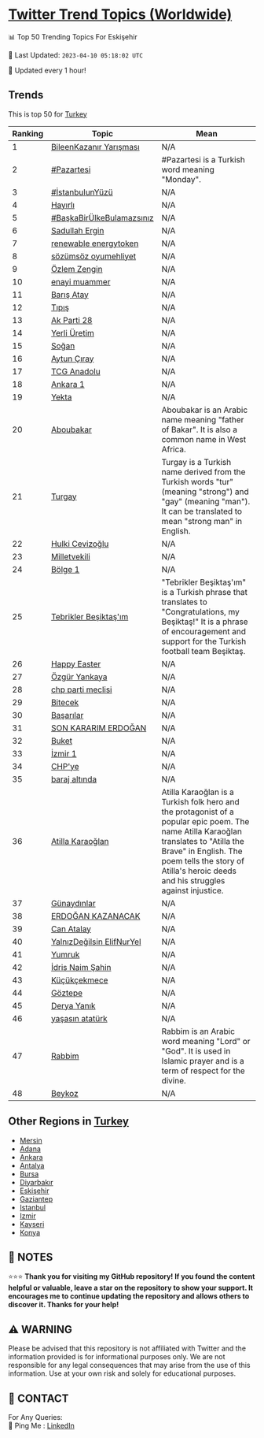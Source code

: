 [Twitter Trend Topics (Worldwide)](https://github.com/ErcinDedeoglu/Twitter-Trend-Topics)
==========


📊 Top 50 Trending Topics For Eskişehir

📆 Last Updated: `2023-04-10 05:18:02 UTC`

🔧 Updated every 1 hour!


## Trends

This is top 50 for [Turkey](</Turkey>)

| Ranking | Topic | Mean |
| ------- | ------------ | ------------ |
| 1 | [BileenKazanır Yarışması](http://twitter.com/search?q=BileenKazan%c4%b1r+Yar%c4%b1%c5%9fmas%c4%b1) | N/A |
| 2 | [#Pazartesi](http://twitter.com/search?q=%23Pazartesi) | #Pazartesi is a Turkish word meaning "Monday". |
| 3 | [#İstanbulunYüzü](http://twitter.com/search?q=%23%c4%b0stanbulunY%c3%bcz%c3%bc) | N/A |
| 4 | [Hayırlı](http://twitter.com/search?q=Hay%c4%b1rl%c4%b1) | N/A |
| 5 | [#BaşkaBirÜlkeBulamazsınız](http://twitter.com/search?q=%23Ba%c5%9fkaBir%c3%9clkeBulamazs%c4%b1n%c4%b1z) | N/A |
| 6 | [Sadullah Ergin](http://twitter.com/search?q=Sadullah+Ergin) | N/A |
| 7 | [renewable energytoken](http://twitter.com/search?q=renewable+energytoken) | N/A |
| 8 | [sözümsöz oyumehliyet](http://twitter.com/search?q=s%c3%b6z%c3%bcms%c3%b6z+oyumehliyet) | N/A |
| 9 | [Özlem Zengin](http://twitter.com/search?q=%c3%96zlem+Zengin) | N/A |
| 10 | [enayi muammer](http://twitter.com/search?q=enayi+muammer) | N/A |
| 11 | [Barış Atay](http://twitter.com/search?q=Bar%c4%b1%c5%9f+Atay) | N/A |
| 12 | [Tıpış](http://twitter.com/search?q=T%c4%b1p%c4%b1%c5%9f) | N/A |
| 13 | [Ak Parti 28](http://twitter.com/search?q=Ak+Parti+28) | N/A |
| 14 | [Yerli Üretim](http://twitter.com/search?q=Yerli+%c3%9cretim) | N/A |
| 15 | [Soğan](http://twitter.com/search?q=So%c4%9fan) | N/A |
| 16 | [Aytun Çıray](http://twitter.com/search?q=Aytun+%c3%87%c4%b1ray) | N/A |
| 17 | [TCG Anadolu](http://twitter.com/search?q=TCG+Anadolu) | N/A |
| 18 | [Ankara 1](http://twitter.com/search?q=Ankara+1) | N/A |
| 19 | [Yekta](http://twitter.com/search?q=Yekta) | N/A |
| 20 | [Aboubakar](http://twitter.com/search?q=Aboubakar) | Aboubakar is an Arabic name meaning "father of Bakar". It is also a common name in West Africa. |
| 21 | [Turgay](http://twitter.com/search?q=Turgay) | Turgay is a Turkish name derived from the Turkish words "tur" (meaning "strong") and "gay" (meaning "man"). It can be translated to mean "strong man" in English. |
| 22 | [Hulki Cevizoğlu](http://twitter.com/search?q=Hulki+Cevizo%c4%9flu) | N/A |
| 23 | [Milletvekili](http://twitter.com/search?q=Milletvekili) | N/A |
| 24 | [Bölge 1](http://twitter.com/search?q=B%c3%b6lge+1) | N/A |
| 25 | [Tebrikler Beşiktaş'ım](http://twitter.com/search?q=Tebrikler+Be%c5%9fikta%c5%9f%27%c4%b1m) | "Tebrikler Beşiktaş'ım" is a Turkish phrase that translates to "Congratulations, my Beşiktaş!" It is a phrase of encouragement and support for the Turkish football team Beşiktaş. |
| 26 | [Happy Easter](http://twitter.com/search?q=Happy+Easter) | N/A |
| 27 | [Özgür Yankaya](http://twitter.com/search?q=%c3%96zg%c3%bcr+Yankaya) | N/A |
| 28 | [chp parti meclisi](http://twitter.com/search?q=chp+parti+meclisi) | N/A |
| 29 | [Bitecek](http://twitter.com/search?q=Bitecek) | N/A |
| 30 | [Başarılar](http://twitter.com/search?q=Ba%c5%9far%c4%b1lar) | N/A |
| 31 | [SON KARARIM ERDOĞAN](http://twitter.com/search?q=SON+KARARIM+ERDO%c4%9eAN) | N/A |
| 32 | [Buket](http://twitter.com/search?q=Buket) | N/A |
| 33 | [İzmir 1](http://twitter.com/search?q=%c4%b0zmir+1) | N/A |
| 34 | [CHP'ye](http://twitter.com/search?q=CHP%27ye) | N/A |
| 35 | [baraj altında](http://twitter.com/search?q=baraj+alt%c4%b1nda) | N/A |
| 36 | [Atilla Karaoğlan](http://twitter.com/search?q=Atilla+Karao%c4%9flan) | Atilla Karaoğlan is a Turkish folk hero and the protagonist of a popular epic poem. The name Atilla Karaoğlan translates to "Atilla the Brave" in English. The poem tells the story of Atilla's heroic deeds and his struggles against injustice. |
| 37 | [Günaydınlar](http://twitter.com/search?q=G%c3%bcnayd%c4%b1nlar) | N/A |
| 38 | [ERDOĞAN KAZANACAK](http://twitter.com/search?q=ERDO%c4%9eAN+KAZANACAK) | N/A |
| 39 | [Can Atalay](http://twitter.com/search?q=Can+Atalay) | N/A |
| 40 | [YalnızDeğilsin ElifNurYel](http://twitter.com/search?q=Yaln%c4%b1zDe%c4%9filsin+ElifNurYel) | N/A |
| 41 | [Yumruk](http://twitter.com/search?q=Yumruk) | N/A |
| 42 | [İdris Naim Şahin](http://twitter.com/search?q=%c4%b0dris+Naim+%c5%9eahin) | N/A |
| 43 | [Küçükçekmece](http://twitter.com/search?q=K%c3%bc%c3%a7%c3%bck%c3%a7ekmece) | N/A |
| 44 | [Göztepe](http://twitter.com/search?q=G%c3%b6ztepe) | N/A |
| 45 | [Derya Yanık](http://twitter.com/search?q=Derya+Yan%c4%b1k) | N/A |
| 46 | [yaşasın atatürk](http://twitter.com/search?q=ya%c5%9fas%c4%b1n+atat%c3%bcrk) | N/A |
| 47 | [Rabbim](http://twitter.com/search?q=Rabbim) | Rabbim is an Arabic word meaning "Lord" or "God". It is used in Islamic prayer and is a term of respect for the divine. |
| 48 | [Beykoz](http://twitter.com/search?q=Beykoz) | N/A |



## Other Regions in [Turkey](</Turkey>)

* [Mersin](</Turkey/Mersin.md>)
* [Adana](</Turkey/Adana.md>)
* [Ankara](</Turkey/Ankara.md>)
* [Antalya](</Turkey/Antalya.md>)
* [Bursa](</Turkey/Bursa.md>)
* [Diyarbakır](</Turkey/Diyarbakır.md>)
* [Eskişehir](</Turkey/Eskişehir.md>)
* [Gaziantep](</Turkey/Gaziantep.md>)
* [Istanbul](</Turkey/Istanbul.md>)
* [Izmir](</Turkey/Izmir.md>)
* [Kayseri](</Turkey/Kayseri.md>)
* [Konya](</Turkey/Konya.md>)



## 📝 NOTES

⭐⭐⭐ **Thank you for visiting my GitHub repository! If you found the content helpful or valuable, leave a star on the repository to show your support. It encourages me to continue updating the repository and allows others to discover it. Thanks for your help!**


## ⚠️ WARNING

Please be advised that this repository is not affiliated with Twitter and the information provided is for informational purposes only. We are not responsible for any legal consequences that may arise from the use of this information. Use at your own risk and solely for educational purposes.


## 📨 CONTACT

 For Any Queries:  
            🏓 Ping Me : [LinkedIn](https://www.linkedin.com/in/ercindedeoglu/)
